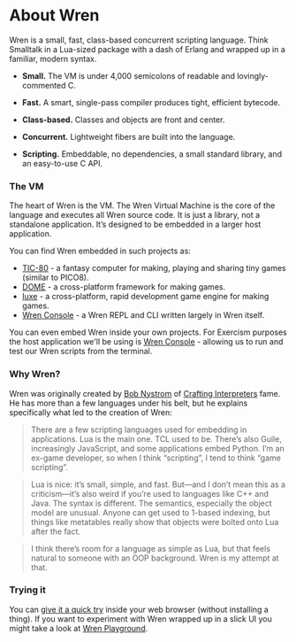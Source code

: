 # About Wren

Wren is a small, fast, class-based concurrent scripting language.   Think
Smalltalk in a Lua-sized package with a dash of Erlang and wrapped up in a
familiar, modern syntax.

- **Small.** The VM is under 4,000 semicolons of readable and lovingly-commented C.

- **Fast.** A smart, single-pass compiler produces tight, efficient bytecode.

- **Class-based.** Classes and objects are front and center.

- **Concurrent.** Lightweight fibers are built into the language.

- **Scripting.** Embeddable, no dependencies, a small standard library, and an easy-to-use C API.


### The VM

The heart of Wren is the VM.  The Wren Virtual Machine is the core of the language and executes all Wren source code. It is just a library, not a standalone application. It’s designed to be embedded in a larger host application.

You can find Wren embedded in such projects as:

* [TIC-80](https://tic80.com) - a fantasy computer for making, playing and sharing tiny games (similar to PICO8).
* [DOME](https://domeengine.com) - a cross-platform framework for making games.
* [luxe](https://luxeengine.com) - a cross-platform, rapid development game engine for making games.
* [Wren Console][wren-console] - a Wren REPL and CLI written largely in Wren itself.

You can even embed Wren inside your own projects.  For Exercism purposes the host application we'll be using is [Wren Console]([wren-console]) - allowing us to run and test our Wren scripts from the terminal.


### Why Wren?

Wren was originally created by [Bob Nystrom](http://journal.stuffwithstuff.com) of [Crafting Interpreters](http://craftinginterpreters.com) fame.  He has more than a few languages under his belt, but he explains specifically what led to the creation of Wren:

> There are a few scripting languages used for embedding in applications. Lua is the main one. TCL used to be. There’s also Guile, increasingly JavaScript, and some applications embed Python. I’m an ex-game developer, so when I think “scripting”, I tend to think “game scripting”.

> Lua is nice: it’s small, simple, and fast. But—and I don’t mean this as a criticism—it’s also weird if you’re used to languages like C++ and Java. The syntax is different. The semantics, especially the object model are unusual. Anyone can get used to 1-based indexing, but things like metatables really show that objects were bolted onto Lua after the fact.

> I think there’s room for a language as simple as Lua, but that feels natural to someone with an OOP background. Wren is my attempt at that.

### Trying it

You can [give it a quick try][try-it] inside your web browser (without  installing a thing). If you want to experiment with Wren wrapped up in a slick UI you might take a look at [Wren Playground][wren-playground].

[wren]: https://wren.io
[wren-console]: https://github.com/joshgoebel/wren-console
[wren-playground]: https://github.com/ninjascl/wren-playground
[try-it]: https://wren.io/try/
